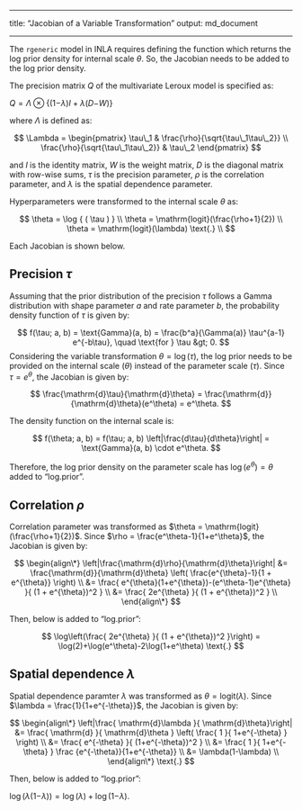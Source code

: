 ------------------------------------------------------------------------

title: “Jacobian of a Variable Transformation” output: md\_document

------------------------------------------------------------------------

The `rgeneric` model in INLA requires defining the function which
returns the log prior density for internal scale *θ*. So, the Jacobian
needs to be added to the log prior density.

The precision matrix *Q* of the multivariate Leroux model is specified
as:

*Q* = *Λ* ⊗ {(1−*λ*)*I* + *λ*(*D*−*W*)}

where *Λ* is defined as:

$$
\Lambda =
\begin{pmatrix}
\tau\_1 & \frac{\rho}{\sqrt{\tau\_1\tau\_2}} \\
\frac{\rho}{\sqrt{\tau\_1\tau\_2}} & \tau\_2
\end{pmatrix}
$$

and *I* is the identity matrix, *W* is the weight matrix, *D* is the
diagonal matrix with row-wise sums, *τ* is the precision parameter, *ρ*
is the correlation parameter, and *λ* is the spatial dependence
parameter.

Hyperparameters were transformed to the internal scale *θ* as:

$$
\theta = \log { ( \tau ) } \\
\theta = \mathrm{logit}(\frac{\rho+1}{2}) \\
\theta = \mathrm{logit}(\lambda) \text{.} \\
$$

Each Jacobian is shown below.

## Precision *τ*

Assuming that the prior distribution of the precision *τ* follows a
Gamma distribution with shape parameter *a* and rate parameter *b*, the
probability density function of *τ* is given by:

$$
f(\tau; a, b) = \text{Gamma}(a, b) = \frac{b^a}{\Gamma(a)} \tau^{a-1} e^{-b\tau}, \quad \text{for } \tau &gt; 0.
$$
Considering the variable transformation *θ* = log (*τ*), the log prior
needs to be provided on the internal scale (*θ*) instead of the
parameter scale (*τ*). Since *τ* = *e*<sup>*θ*</sup>, the Jacobian is
given by:

$$
\frac{\mathrm{d}\tau}{\mathrm{d}\theta} = \frac{\mathrm{d}}{\mathrm{d}\theta}(e^\theta) = e^\theta.
$$

The density function on the internal scale is:

$$
f(\theta; a, b) = f(\tau; a, b) \left|\frac{d\tau}{d\theta}\right| = \text{Gamma}(a, b) \cdot e^\theta.
$$

Therefore, the log prior density on the parameter scale has
log (*e*<sup>*θ*</sup>) = *θ* added to “log.prior”.

## Correlation *ρ*

Correlation parameter was transformed as
$\theta = \mathrm{logit}(\frac{\rho+1}{2})$. Since
$\rho = \frac{e^\theta-1}{1+e^\theta}$, the Jacobian is given by:

$$
\begin{align\*}
\left|\frac{\mathrm{d}\rho}{\mathrm{d}\theta}\right| &= 
\frac{\mathrm{d}}{\mathrm{d}\theta} \left( \frac{e^{\theta}-1}{1 + e^{\theta}} \right) \\
&=  \frac{ e^{\theta}(1+e^{\theta})-(e^\theta-1)e^{\theta} }{ (1 + e^{\theta})^2 } \\
&=  \frac{ 2e^{\theta} }{ (1 + e^{\theta})^2 } \\
\end{align\*}
$$

Then, below is added to “log.prior”:

$$
\log\left(\frac{ 2e^{\theta} }{ (1 + e^{\theta})^2 }\right) = 
\log(2)+\log(e^\theta)-2\log(1+e^\theta) \text{.}
$$

## Spatial dependence *λ*

Spatial dependence paramter *λ* was transformed as *θ* = logit(*λ*).
Since $\lambda = \frac{1}{1+e^{-\theta}}$, the Jacobian is given by:

$$
\begin{align\*}
\left|\frac{ \mathrm{d}\lambda }{ \mathrm{d}\theta}\right| &= 
\frac{ \mathrm{d} }{ \mathrm{d}\theta } \left( \frac{ 1 }{ 1+e^{-\theta} } \right) \\
&= \frac{ e^{-\theta} }{ (1+e^{-\theta})^2 } \\
&= \frac{ 1 }{ 1+e^{-\theta} } \frac {e^{-\theta}}{1+e^{-\theta}}     \\
&= \lambda(1-\lambda) \\
\end{align\*} \text{.}
$$

Then, below is added to “log.prior”:

log (*λ*(1−*λ*)) = log (*λ*) + log (1−*λ*).
